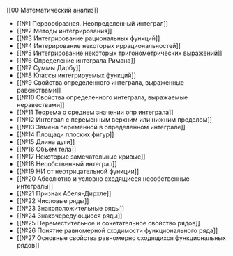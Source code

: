 [[00 Математический анализ]]

- [[№1 Первообразная. Неопределенный интеграл]]
- [[№2 Методы интегрирования]]
- [[№3 Интегрирование рациональных функций]]
- [[№4 Интерирование некоторых иррациональностей]]
- [[№5 Интегрирование некоторых тригонометрических выражений]]
- [[№6 Определение интеграла Римана]]
- [[№7 Суммы Дарбу]]
- [[№8 Классы интегрируемых функций]]
- [[№9 Свойства определенного интеграла, выраженные равенствами]]
- [[№10 Свойства определенного интеграла, выражаемые неравествами]]
- [[№11 Теорема о среднем значении опр интеграла]]
- [[№12 Интеграл с переменным верхним или нижним пределом]]
- [[№13 Замена переменной в определенном интеграле]]
- [[№14 Площади плоских фигур]]
- [[№15 Длина дуги]]
- [[№16 Объём тела]]
- [[№17 Некоторые замечательные кривые]]
- [[№18 Несобственный интеграл]]
- [[№19 НИ от неотрицательной функции]]
- [[№20 Абсолютно и условно сходящиеся несобственные интегралы]]
- [[№21 Признак Абеля-Дирхле]]
- [[№22 Числовые ряды]]
- [[№23 Знакоположительные ряды]]
- [[№24 Знакочередующиеся ряды]]
- [[№25 Переместительное и сочетательное свойство рядов]]
- [[№26 Понятие равномерной сходимости функционального ряда]]
- [[№27 Основные свойства равномерно сходящихся функциональных рядов]]